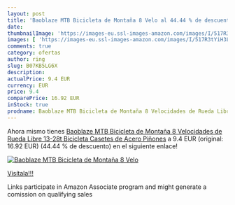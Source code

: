 ```yaml
---
layout: post
title: 'Baoblaze MTB Bicicleta de Montaña 8 Velo al 44.44 % de descuento'
date: 
thumbnailImage: 'https://images-eu.ssl-images-amazon.com/images/I/517R3tYiH3L._SL200_.jpg'
images: [ 'https://images-eu.ssl-images-amazon.com/images/I/517R3tYiH3L._SL200_.jpg' ]
comments: true
category: ofertas
author: ring
slug: B07KB5LG6X
description:
actualPrice: 9.4 EUR
currency: EUR
price: 9.4
comparePrice: 16.92 EUR
inStock: true
prodname: Baoblaze MTB Bicicleta de Montaña 8 Velocidades de Rueda Libre 13-28t Bicicleta Casetes de Acero Piñones
---
```


Ahora mismo tienes [Baoblaze MTB Bicicleta de Montaña 8 Velocidades de Rueda Libre 13-28t Bicicleta Casetes de Acero Piñones](https://www.amazon.es/dp/B07KB5LG6X/?tag=tolees-21) a 9.4 EUR (original: 16.92 EUR) (44.44 %  de descuento) en el siguiente enlace!

[![Baoblaze MTB Bicicleta de Montaña 8 Velo](https://images-eu.ssl-images-amazon.com/images/I/517R3tYiH3L._SL200_.jpg)](https://www.amazon.es/dp/B07KB5LG6X/?tag=tolees-21)

[Visítala!!!](https://www.amazon.es/dp/B07KB5LG6X/?tag=tolees-21)

Links participate in Amazon Associate program and might generate a comission on qualifying sales
